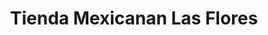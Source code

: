 ---
title: "Tienda Mexicanan Las Flores"
url: /woodruff/tienda-mexicanan-las-flores/
shop: Kramladen
---